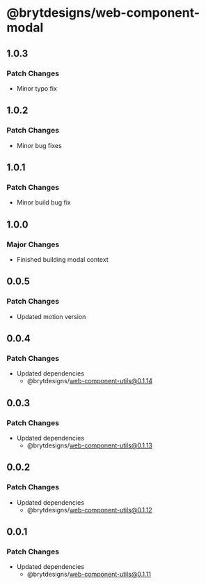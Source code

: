 # @brytdesigns/web-component-modal

## 1.0.3

### Patch Changes

- Minor typo fix

## 1.0.2

### Patch Changes

- Minor bug fixes

## 1.0.1

### Patch Changes

- Minor build bug fix

## 1.0.0

### Major Changes

- Finished building modal context

## 0.0.5

### Patch Changes

- Updated motion version

## 0.0.4

### Patch Changes

- Updated dependencies
  - @brytdesigns/web-component-utils@0.1.14

## 0.0.3

### Patch Changes

- Updated dependencies
  - @brytdesigns/web-component-utils@0.1.13

## 0.0.2

### Patch Changes

- Updated dependencies
  - @brytdesigns/web-component-utils@0.1.12

## 0.0.1

### Patch Changes

- Updated dependencies
  - @brytdesigns/web-component-utils@0.1.11
